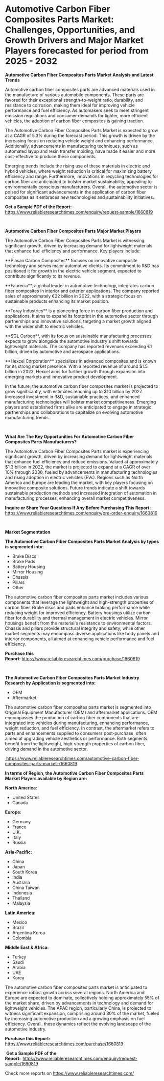 <p><h1>Automotive Carbon Fiber Composites Parts Market: Challenges, Opportunities, and Growth Drivers and Major Market Players forecasted for period from 2025 - 2032</h1></p><p><strong>Automotive Carbon Fiber Composites Parts Market Analysis and Latest Trends</strong></p>
<p><p>Automotive carbon fiber composites parts are advanced materials used in the manufacture of various automobile components. These parts are favored for their exceptional strength-to-weight ratio, durability, and resistance to corrosion, making them ideal for improving vehicle performance and fuel efficiency. As automakers seek to meet stringent emission regulations and consumer demands for lighter, more efficient vehicles, the adoption of carbon fiber composites is gaining traction.</p><p>The Automotive Carbon Fiber Composites Parts Market is expected to grow at a CAGR of 5.3% during the forecast period. This growth is driven by the increasing focus on reducing vehicle weight and enhancing performance. Additionally, advancements in manufacturing techniques, such as automated layup and resin transfer molding, have made it easier and more cost-effective to produce these components. </p><p>Emerging trends include the rising use of these materials in electric and hybrid vehicles, where weight reduction is critical for maximizing battery efficiency and range. Furthermore, innovations in recycling technologies for carbon fiber are anticipated to bolster market sustainability, appealing to environmentally conscious manufacturers. Overall, the automotive sector is poised for significant advancements in the application of carbon fiber composites as it embraces new technologies and sustainability initiatives.</p></p>
<p><strong>Get a Sample PDF of the Report:&nbsp;</strong> <a href="https://www.reliableresearchtimes.com/enquiry/request-sample/1660819?utm_campaign=3054&utm_medium=2&utm_source=Github&utm_content=ia&utm_term=30032025&utm_id=automotive-carbon-fiber-composites-parts">https://www.reliableresearchtimes.com/enquiry/request-sample/1660819</a></p>
<p>&nbsp;</p>
<p><strong>Automotive Carbon Fiber Composites Parts Major Market Players</strong></p>
<p><p>The Automotive Carbon Fiber Composites Parts Market is witnessing significant growth, driven by increasing demand for lightweight materials that enhance fuel efficiency and performance. Key players include:</p><p>**Plasan Carbon Composites** focuses on innovative composite technology and serves major automotive clients. Its commitment to R&D has positioned it for growth in the electric vehicle segment, expected to contribute significantly to its revenue.</p><p>**Faurecia**, a global leader in automotive technology, integrates carbon fiber composites in interior and exterior applications. The company reported sales of approximately €22 billion in 2022, with a strategic focus on sustainable products enhancing its market position.</p><p>**Toray Industries** is a pioneering force in carbon fiber production and applications. It aims to expand its footprint in the automotive sector through partnerships and innovative solutions, targeting a market growth aligned with the wider shift to electric vehicles.</p><p>**SGL Carbon**, with its focus on sustainable manufacturing processes, expects to grow alongside the automotive industry's shift towards lightweight materials. The company has reported revenues exceeding €1 billion, driven by automotive and aerospace applications.</p><p>**Hexcel Corporation** specializes in advanced composites and is known for its strong market presence. With a reported revenue of around $1.5 billion in 2022, Hexcel aims for further growth through expansion into emerging markets and innovative product development.</p><p>In the future, the automotive carbon fiber composites market is projected to grow significantly, with estimates reaching up to $10 billion by 2027. Increased investment in R&D, sustainable practices, and enhanced manufacturing technologies will bolster market competitiveness. Emerging players and established firms alike are anticipated to engage in strategic partnerships and collaborations to capitalize on evolving automotive manufacturing trends.</p></p>
<p>&nbsp;</p>
<p><strong>What Are The Key Opportunities For Automotive Carbon Fiber Composites Parts Manufacturers?</strong></p>
<p><p>The Automotive Carbon Fiber Composites Parts market is experiencing significant growth, driven by increasing demand for lightweight materials that enhance fuel efficiency and reduce emissions. Valued at approximately $1.3 billion in 2022, the market is projected to expand at a CAGR of over 10% through 2030, fueled by advancements in manufacturing technologies and rising adoption in electric vehicles (EVs). Regions such as North America and Europe are leading the market, with key players focusing on innovative composite solutions. Future trends indicate a shift towards sustainable production methods and increased integration of automation in manufacturing processes, enhancing overall market competitiveness.</p></p>
<p><strong>Inquire or Share Your Questions If Any Before Purchasing This Report:</strong> <a href="https://www.reliableresearchtimes.com/enquiry/pre-order-enquiry/1660819?utm_campaign=3054&utm_medium=2&utm_source=Github&utm_content=ia&utm_term=30032025&utm_id=automotive-carbon-fiber-composites-parts">https://www.reliableresearchtimes.com/enquiry/pre-order-enquiry/1660819</a></p>
<p>&nbsp;</p>
<p><strong>Market Segmentation</strong></p>
<p><strong>The Automotive Carbon Fiber Composites Parts Market Analysis by types is segmented into:</strong></p>
<p><ul><li>Brake Discs</li><li>Brake Pads</li><li>Battery Housing</li><li>Mirror Housing</li><li>Chassis</li><li>Pillars</li><li>Other</li></ul></p>
<p><p>The automotive carbon fiber composites parts market includes various components that leverage the lightweight and high-strength properties of carbon fiber. Brake discs and pads enhance braking performance while reducing weight for improved efficiency. Battery housings utilize carbon fiber for durability and thermal management in electric vehicles. Mirror housings benefit from the material's resistance to environmental factors. Chassis and pillars provide structural integrity and safety, while other market segments may encompass diverse applications like body panels and interior components, all aimed at enhancing vehicle performance and fuel efficiency.</p></p>
<p><strong>Purchase this Report:&nbsp;</strong><a href="https://www.reliableresearchtimes.com/purchase/1660819?utm_campaign=3054&utm_medium=2&utm_source=Github&utm_content=ia&utm_term=30032025&utm_id=automotive-carbon-fiber-composites-parts">https://www.reliableresearchtimes.com/purchase/1660819</a></p>
<p>&nbsp;</p>
<p><strong>The Automotive Carbon Fiber Composites Parts Market Industry Research by Application is segmented into:</strong></p>
<p><ul><li>OEM</li><li>Aftermarket</li></ul></p>
<p><p>The automotive carbon fiber composites parts market is segmented into Original Equipment Manufacturer (OEM) and aftermarket applications. OEM encompasses the production of carbon fiber components that are integrated into vehicles during manufacturing, enhancing performance, weight reduction, and fuel efficiency. In contrast, the aftermarket refers to parts and enhancements supplied to consumers post-purchase, often aimed at upgrading vehicle aesthetics or performance. Both segments benefit from the lightweight, high-strength properties of carbon fiber, driving demand in the automotive sector.</p></p>
<p><a href="https://www.reliableresearchtimes.com/automotive-carbon-fiber-composites-parts-market-r1660819?utm_campaign=3054&utm_medium=2&utm_source=Github&utm_content=ia&utm_term=30032025&utm_id=automotive-carbon-fiber-composites-parts">&nbsp;https://www.reliableresearchtimes.com/automotive-carbon-fiber-composites-parts-market-r1660819</a></p>
<p><strong>In terms of Region, the Automotive Carbon Fiber Composites Parts Market Players available by Region are:</strong></p>
<p>
    <p> <strong> North America: </strong>
        <ul>
            <li>United States</li>
            <li>Canada</li>
        </ul>
        </p> 
    <p> <strong> Europe: </strong>
        <ul>
            <li>Germany</li>
            <li>France</li>
            <li>U.K.</li>
            <li>Italy</li>
            <li>Russia</li>
        </ul>
        </p> 
    <p> <strong> Asia-Pacific: </strong>
        <ul>
            <li>China</li>
            <li>Japan</li>
            <li>South Korea</li>
            <li>India</li>
            <li>Australia</li>
            <li>China Taiwan</li>
            <li>Indonesia</li>
            <li>Thailand</li>
            <li>Malaysia</li>
        </ul>
        </p> 
    <p> <strong> Latin America: </strong>
        <ul>
            <li>Mexico</li>
            <li>Brazil</li>
            <li>Argentina Korea</li>
            <li>Colombia</li>
        </ul>
        </p> 
    <p> <strong> Middle East & Africa: </strong>
        <ul>
            <li>Turkey</li>
            <li>Saudi</li>
            <li>Arabia</li>
            <li>UAE</li>
            <li>Korea</li>
        </ul>
    </p>
    </p>
<p><p>The automotive carbon fiber composites parts market is anticipated to experience robust growth across several regions. North America and Europe are expected to dominate, collectively holding approximately 55% of the market share, driven by advancements in technology and demand for lightweight vehicles. The APAC region, particularly China, is projected to witness significant expansion, comprising around 30% of the market, fueled by increasing automotive production and a growing emphasis on fuel efficiency. Overall, these dynamics reflect the evolving landscape of the automotive industry.</p></p>
<p><strong>Purchase this Report: </strong><a href="https://www.reliableresearchtimes.com/purchase/1660819?utm_campaign=3054&utm_medium=2&utm_source=Github&utm_content=ia&utm_term=30032025&utm_id=automotive-carbon-fiber-composites-parts">https://www.reliableresearchtimes.com/purchase/1660819</a></p>
<p>&nbsp;<strong>Get a Sample PDF of the Report:&nbsp;&nbsp;</strong><a href="https://www.reliableresearchtimes.com/enquiry/request-sample/1660819?utm_campaign=3054&utm_medium=2&utm_source=Github&utm_content=ia&utm_term=30032025&utm_id=automotive-carbon-fiber-composites-parts">https://www.reliableresearchtimes.com/enquiry/request-sample/1660819</a></p>
<p><strong></strong></p>
<p>Check more reports on <a href="https://www.reliableresearchtimes.com/?utm_campaign=3054&utm_medium=2&utm_source=Github&utm_content=ia&utm_term=30032025&utm_id=automotive-carbon-fiber-composites-parts">https://www.reliableresearchtimes.com/</a></p>